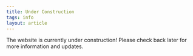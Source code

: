 ```yaml
---
title: Under Construction
tags: info
layout: article
---
```


The website is currently under construction! Please check back later for more information and updates.

<!-- A Post with Header Image, See [Page layout](https://kitian616.github.io/jekyll-TeXt-theme/samples.html#page-layout) for more examples. -->

<!--more-->
